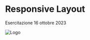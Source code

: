 # Responsive Layout

Esercitazione 16 ottobre 2023






![Logo](https://hiringplatform.boolean.careers/images/logo.png)

